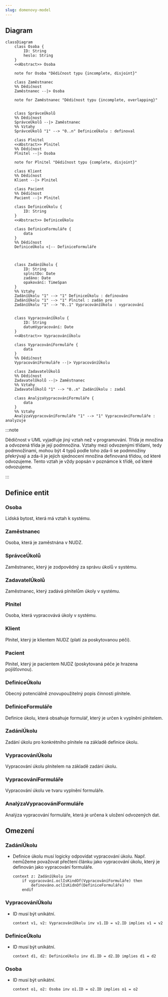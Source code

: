 ```yaml
---
slug: domenovy-model
---
```


## Diagram

```mermaid
classDiagram
    class Osoba {
        ID: String
        heslo: String
    }
    <<Abstract>> Osoba

    note for Osoba "Dědičnost typu {incomplete, disjoint}"

    class Zaměstnanec
    %% Dědičnost
    Zaměstnanec --|> Osoba

    note for Zaměstnanec "Dědičnost typu {incomplete, overlapping}"


    class SprávceÚkolů
    %% Dědičnost
    SprávceÚkolů --|> Zaměstnanec
    %% Vztahy
    SprávceÚkolů "1" --> "0..n" DefiniceÚkolu : definoval

    class Plnitel
    <<Abstract>> Plnitel
    %% Dědičnost
    Plnitel --|> Osoba

    note for Plnitel "Dědičnost typu {complete, disjoint}"

    class Klient
    %% Dědičnost
    Klient --|> Plnitel

    class Pacient
    %% Dědičnost
    Pacient --|> Plnitel

    class DefiniceÚkolu {
        ID: String
    }
    <<Abstract>> DefiniceÚkolu

    class DefiniceFormuláře {
        data
    }
    %% Dědičnost
    DefiniceÚkolu <|-- DefiniceFormuláře



    class ZadáníÚkolu {
        ID: String
        splnitDo: Date
        zadáno: Date
        opakování: TimeSpan
    }
    %% Vztahy
    ZadáníÚkolu "1" --> "1" DefiniceÚkolu : definováno
    ZadáníÚkolu "1" --> "1" Plnitel : zadán pro
    ZadáníÚkolu "1" --> "0..1" VypracováníÚkolu : vypracování


    class VypracováníÚkolu {
        ID: String
        datumVypracování: Date
    }
    <<Abstract>> VypracováníÚkolu

    class VypracováníFormuláře {
        data
    }
    %% Dědičnost
    VypracováníFormuláře --|> VypracováníÚkolu

    class ZadavatelÚkolů
    %% Dědičnost
    ZadavatelÚkolů --|> Zaměstnanec
    %% Vztahy
    ZadavatelÚkolů "1" --> "0..n" ZadáníÚkolu : zadal

    class AnalýzaVypracováníFormuláře {
        data
    }
    %% Vztahy
    AnalýzaVypracováníFormuláře "1" --> "1" VypracováníFormuláře : analyzuje
```

:::note

Dědičnost v UML vyjadřuje jiný vztah než v programování. Třída je množina a
odvozená třída je její podmnožina. Vztahy mezi odvozenými třídami, tedy
podmnožinami, mohou být 4 typů podle toho zda-li se podmnožiny překrývají a
zda-li je jejich sjednocení množina definovaná třídou, od které odvozujeme.
Tento vztah je vždy popsán v poznámce k třídě, od které odvozujeme.

:::

## Definice entit

### Osoba

Lidská bytost, která má vztah k systému.

### Zaměstnanec

Osoba, která je zaměstnána v NUDZ.

### SprávceÚkolů

Zaměstnanec, který je zodpovědný za správu úkolů v systému.

### ZadavatelÚkolů

Zaměstnanec, který zadává plnitelům úkoly v systému.

### Plnitel

Osoba, která vypracovává úkoly v systému.

### Klient

Plnitel, který je klientem NUDZ (platí za poskytovanou péči).

### Pacient

Plnitel, který je pacientem NUDZ (poskytovaná péče je hrazena pojišťovnou).

### DefiniceÚkolu

Obecný potenciálně znovupoužitelný popis činnosti plnitele.

### DefiniceFormuláře

Definice úkolu, která obsahuje formulář, který je určen k vyplnění plnitelem.

### ZadáníÚkolu

Zadání úkolu pro konkrétního plnitele na základě definice úkolu.

### VypracováníÚkolu

Vypracování úkolu plnitelem na základě zadání úkolu.

### VypracováníFormuláře

Vypracování úkolu ve tvaru vyplnění formuláře.

### AnalýzaVypracováníFormuláře

Analýza vypracování formuláře, která je určena k uložení odvozených dat.

## Omezení

### ZadáníÚkolu

-   Definice úkolu musí logicky odpovídat vypracování úkolu. Např. nemůžeme
    považovat přečtení článku jako vypracování úkolu, který je definován jako
    vypracování formuláře.
    ```
    context z: ZadáníÚkolu inv
        if vypracování.oclIsKindOf(VypracováníFormuláře) then
            definováno.oclIsKidnOf(DefiniceFormuláře)
        endif
    ```

### VypracováníÚkolu

-   ID musí být unikátní.
    ```
    context v1, v2: VypracováníÚkolu inv v1.ID = v2.ID implies v1 = v2
    ```

### DefiniceÚkolu

-   ID musí být unikátní.
    ```
    context d1, d2: DefiniceÚkolu inv d1.ID = d2.ID implies d1 = d2
    ```

### Osoba

-   ID musí být unikátní.
    ```
    context o1, o2: Osoba inv o1.ID = o2.ID implies o1 = o2
    ```
